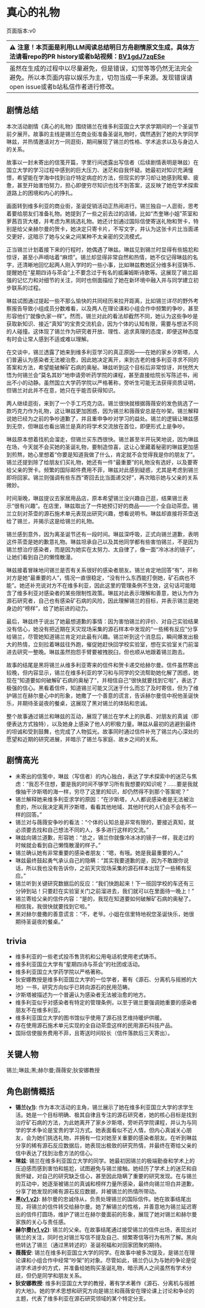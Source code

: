 # 真心的礼物
页面版本:v0
 

| :warning: 注意！本页面是利用LLM阅读总结明日方舟剧情原文生成，具体方法请看repo的PR history或者b站视频：[BV1gdJ7zqESe](https://www.bilibili.com/video/BV1gdJ7zqESe/)         |
|:----------------------------|
| 虽然在生成的过程中以尽量避免，但是错误，幻觉等等仍然无法完全避免。所以本页面内容以娱乐为主，切勿当成一手来源。发现错误请open issue或者b站私信作者进行修改。|



## 剧情总结
本次活动剧情《真心的礼物》围绕锡兰在维多利亚国立大学求学期间的一个圣诞节前夕展开。故事的主线是锡兰在商业街准备圣诞礼物时，偶然遇到了她的大学同学琳兹，并热情邀请对方一同逛街，期间展现了锡兰的性格、学术追求以及与身边人的关系。

故事以一封未寄出的信笺开篇，字里行间透露出写信者（后续剧情表明是琳兹）在国立大学的学习过程中感到的巨大压力、迷茫和自我怀疑。她最初对知识充满憧憬，希望能在学海中找到治疗特定病症的方法，但现实的学习却让她感到眩晕、疲惫，甚至开始害怕努力，担心即便穷尽知识也找不到答案，这反映了她在学术探索道路上的困境和内心的挣扎。

画面转到维多利亚的商业街，圣诞促销活动正热闹进行。锡兰独自一人逛街，思考着要给朋友们准备礼物。她提到了一些之前去过的店铺，比如“杰奎琳小姐”茶室和萝茜百货大楼，并考虑为黑挑选礼物。她还计划通过国际信使寄送礼物和贺卡，特别是给父亲赫尔曼的贺卡，她决定只寄卡片，不写文字，并认为这张卡片比当面递交更好，这暗示了她与父亲之间某种不太亲密的交流模式。

正当锡兰计划着接下来的行程时，她偶遇了琳兹。琳兹见到锡兰时显得有些尴尬和惊讶，甚至小声嘀咕着“麻烦”。锡兰却显得非常自然和热情，她不仅记得琳兹的名字，还清晰地回忆起两人刚入学时的一些小事，比如琳兹教她区分维多利亚铸币、提醒她在“星期四诗与茶会”上不要念过于有名的威廉姆斯诗歌等。这展现了锡兰超强的记忆力和对细节的关注，同时也侧面描绘了她在新环境中融入并与同学建立初步联系的过程。

琳兹试图通过提起一些不那么愉快的共同经历来拉开距离，比如锡兰详尽的野外考察报告导致小组成员分数难看，以及两人在理论课和小组合作中频繁的争吵，甚至形容他们“就像仇家一样”。然而，锡兰对此的看法却截然不同，她认为这些争吵是获取新知识、接近“真知”的宝贵交流机会，因为个体的认知有限，需要与想法不同的人碰撞。这体现了锡兰作为研究者开放、理性、追求真理的态度，即便这种态度有时会让常人感到不适或难以理解。

在交谈中，锡兰透露了她来到维多利亚学习的真正原因——在她的家乡汐斯塔，人们普遍认为感染者无法被治愈，因此她决定离开，来到古老的维多利亚寻求不同的答案和方法，希望能破解矿石病的奥秘。琳兹听到这个目标后非常惊讶，并恍然大悟为何锡兰会“莫名其妙”地申请旁听药学院的课程，甚至直接给院长写陈述书，闹出不小的动静。虽然国立大学药学院以严格著称，旁听生可能无法获得资质证明，但锡兰对此并不在意，她只在乎能否获得知识。

两人继续逛街，来到了一个手工巧克力店。锡兰很快就根据薇薇安的发色挑选了一款巧克力作为礼物，这让琳兹更加困惑，因为锡兰和薇薇安总是在吵架。锡兰解释说她已经为之前的争吵道歉了，并且重申争吵对学习的益处。锡兰的逻辑让琳兹感到无奈，但琳兹也看出锡兰是真的将学术交流放在首位，即便形式上是争吵。

琳兹原本想着找机会溜走，但锡兰买东西很快。锡兰甚至半开玩笑地说，因为琳兹在场，今天就不会买她的圣诞礼物，要制造惊喜，这让心里藏着秘密的琳兹更加感到煎熬，她心里想着“你要是知道我做了什么，肯定就不会觉得我是你的朋友了”。锡兰还提到除了给朋友们买礼物，她还有一件“最重要”的礼物没有选好，以及要寄给父亲的贺卡。频繁的国际邮件费用不菲，琳兹对此感到疑惑，尤其是考虑到锡兰即将回家。锡兰则强调有些东西“寄回去比当面递交好”，再次暗示她与父亲的关系微妙。

时间渐晚，琳兹提议去家居用品店，原本希望锡兰没兴趣自己逛，结果锡兰表示“很有兴趣”。在店里，琳兹取出了一件她预订好的商品——一个全自动茶壶。锡兰立刻对茶壶的源石施术单元表现出研究兴趣，想看说明书。琳兹却直接将茶壶送给了锡兰，并揭示这是给锡兰的礼物。

锡兰感到意外，因为离圣诞节还有一段时间。琳兹深呼吸，正式向锡兰道歉，表明这件茶壶是她的歉意礼物。琳兹坦承自己以及其他同学都有些害怕锡兰，不是因为锡兰想治疗感染者，而是因为她实在太努力、太自律了，像一面“冷冰冰的镜子”，让她们看到自己的懒惰散漫。

琳兹接着冒昧地问锡兰是否有关系很好的感染者朋友。锡兰肯定地回答“有”，并称对方是她“最重要的人”，情况一直很稳定，“没有什么东西能打倒她，矿石病也不能”。她还补充说对方不在维多利亚，因此这里的管理条例不生效，这句话可能暗含了维多利亚对感染者的某些限制性政策。琳兹对此表示理解和善意，她认为作为源石研究者，自己也有感染矿石病的风险，因此理解锡兰的目标，并表示锡兰是她身边的“榜样”，给了她前进的动力。

最后，琳兹终于说出了她最想道歉的事情：因为害怕锡兰的评价、对自己实验结果没有信心，她没有把近期在天灾现场采集的源石样本中发现的“一些稀有反应”分享给锡兰，尽管她知道锡兰肯定对此最有兴趣。锡兰听到这个消息后，瞬间爆发出极大的热情，立刻拉着琳兹往外跑，催促她赶快回学校实验室，想在实验室关门前溜进去研究一整晚。琳兹虽然抱怨手臂要被拽脱臼，但也顺从地跟着锡兰跑去。

故事的结尾是黑将锡兰从维多利亚寄来的信件和贺卡递交给赫尔曼。信件虽然寄出较晚，但内容显示，锡兰在维多利亚的学习和与同学的交流帮助她化解了困惑，她现在“知道要如何破解矿石病的奥秘了”，并相信自己“很快就要找到它啦”，表达了极强的信心。黑看着信件，知道锡兰可能又沉迷于什么而忘了及时寄信，但为了维护锡兰在赫尔曼心中的形象，她撒了一个善意的谎言，告诉赫尔曼信中祝他圣诞快乐，并期待圣诞夜的餐桌，这展现了黑对锡兰的体贴和忠诚。

整个故事通过锡兰和琳兹的互动，展现了锡兰在学术上的执着、对朋友的真诚（即便表达方式独特），以及她身上感染了他人的积极力量。琳兹从最初的逃避到最终的坦诚和受到鼓舞，也完成了人物弧光。故事同时通过信件补充了锡兰内心深处的愿望和近期的研究进展，并暗示了锡兰与家庭、故乡之间的关系。
## 剧情高光
*   未寄出的信笺中，琳兹（写信者）的内心独白，表达了学术探索中的迷茫与焦虑：“我忍不住想，要是我的时间不够学习所有我想要的知识呢？......要是我就像抽干汐斯塔的海一样，穷尽了这里的知识，却仍然得不到那个答案呢？”
*   锡兰解释她来维多利亚求学的原因：“在汐斯塔，人人都说感染者是无法被治愈的，所以我决定离开汐斯塔，看看其他地域、其他时代的人们会不会有不一样的回答。”
*   锡兰对与薇薇安争吵的看法：“个体的认知总是非常有限的，要接近真知，就必须要去找和自己想法不同的人，多多进行这样的交流。”
*   琳兹向锡兰道歉，形容她：“总之，锡兰你就像冷冰冰的镜子一样，我走过的时候就会看到自己懒惰散漫的样子。”
*   锡兰确认她有非常重要的感染者朋友：“嗯，有哦。她是我最重要的人。”
*   琳兹最终鼓起勇气承认自己的隐瞒：“其实我要道歉的是，因为不敢跟你说话，所以我也没有告诉你，之前天灾现场采集的源石样本出现了一些稀有反应。”
*   锡兰听到关键研究数据后的反应：“我们快跑起来！下一班回学校的车还有三分钟到站！只要赶在实验室关门之前溜进去，我们就可以在里面待一晚上！”
*   锡兰寄给父亲的信件内容：“是的，我现在知道要如何破解矿石病的奥秘了。相信我，我很快就要找到它啦。”
*   黑对赫尔曼撒的善意谎言：“不，老爷。小姐在信里特地祝您圣诞快乐，她很期待圣诞夜的餐桌。”
## trivia
*   维多利亚的一些老式投币售货机和公用电话机使用老式铸币。
*   维多利亚国立大学有“星期四诗与茶会”的社团或活动。
*   维多利亚国立大学药学院以严格著称。
*   狄安娜教授是维多利亚国立大学的一位学者，著有《源石、分离机与摇撼的大地》一书，研究方向似乎已转向源石的民用范畴。
*   汐斯塔被描述为一个普遍认为感染者无法被治愈的地方。
*   维多利亚似乎对感染者有特定的管理条例，以至于锡兰要强调她重要的感染者朋友不在维多利亚。
*   维多利亚国立大学的图书馆似乎使用了源石技艺维持暖炉供暖。
*   存在使用源石施术单元实现的全自动茶壶这样的民用源石科技产品。
*   国际信使服务费用不菲，且寄送时间较长（信件落款后三天寄出）。
## 关键人物
锡兰;琳兹;黑;赫尔曼;薇薇安;狄安娜教授
## 角色剧情概括
-   **锡兰([v1](../chars/char_348_ceylon.md))**: 作为本次活动的主角，锡兰展示了她在维多利亚国立大学的求学生活。她是一个目标明确、极其自律且专注的源石研究者，她的核心目标是找到治疗矿石病的方法，为此她离开了家乡汐斯塔，旁听药学院课程，并认为与同学的学术争论是宝贵的学习方式。她表面看似不近人情，但内心真诚关心朋友，会为她们挑选礼物，并拥有一位对她至关重要的感染者朋友。在听到琳兹分享的稀有源石反应数据后，她表现出极致的研究热情，并最终在寄给父亲的信中表达了找到治愈方法的信心。
-   **琳兹**: 锡兰在维多利亚国立大学的同学。她最初因锡兰的极端勤奋和学术上的压迫感而感到害怕和尴尬，试图避免与锡兰接触。她经历了学术上的迷茫和自我怀疑，对自己的研究缺乏信心，甚至因此隐瞒了重要的研究发现。在与锡兰的互动中，她逐渐被锡兰的真诚和榜样力量所感染，最终向锡兰坦白并道歉，分享了她发现的稀有源石反应数据，并被锡兰的热情所带动。
-   **黑([v1](../chars/char_340_shwaz.md),[v2](../char_v3/char_340_shwaz.md))**: 赫尔曼的忠诚侍从，负责处理锡兰的国际信件。她在故事结尾出现，将锡兰的信件转交给赫尔曼。她了解锡兰的性格，并善意地为锡兰延迟寄出的信件打圆场，维护了锡兰在赫尔曼面前的形象，展现了她对锡兰和赫尔曼家族的关心与责任感。
-   **赫尔曼([v1](../chars/extended_char_he_er_man.md),[v2](../char_v3/extended_char_he_er_man.md))**: 锡兰的父亲。在故事结尾通过接受锡兰的信件出场，表现出对锡兰的关注，同时也对锡兰写信不提及自己、频繁寄信等行为有所了解。黑向他转达了锡兰（通过黑转述的）圣诞祝福和对回家团聚的期待。
-   **薇薇安**: 锡兰在维多利亚国立大学的同学。在故事中被多次提及，是锡兰在理论课和小组合作中经常“吵架”的对象。尽管如此，锡兰仍认为与她的争论是促进学术进步的方式，并准备给她购买圣诞礼物，暗示两人之间虽然有学术分歧，但仍是同学和朋友关系。
-   **狄安娜教授**: 维多利亚国立大学的教授，著有学术著作《源石、分离机与摇撼的大地》。她的学术思想和研究方向是锡兰和薇薇安在理论课上讨论和争论的主题，代表了维多利亚在源石研究领域的某个特定分支。